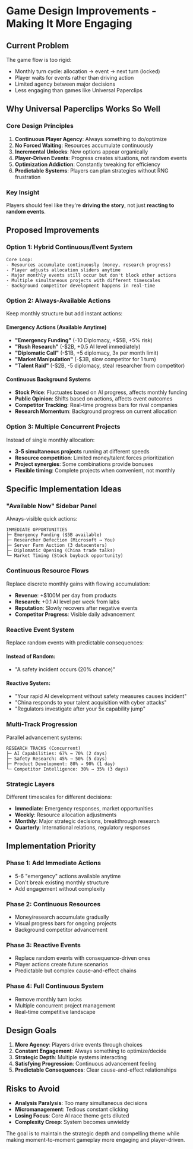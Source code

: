 # Game Design Improvements - Making It More Engaging

## Current Problem
The game flow is too rigid:
- Monthly turn cycle: allocation → event → next turn (locked)
- Player waits for events rather than driving action
- Limited agency between major decisions
- Less engaging than games like Universal Paperclips

## Why Universal Paperclips Works So Well

### Core Design Principles
1. **Continuous Player Agency**: Always something to do/optimize
2. **No Forced Waiting**: Resources accumulate continuously 
3. **Incremental Unlocks**: New options appear organically
4. **Player-Driven Events**: Progress creates situations, not random events
5. **Optimization Addiction**: Constantly tweaking for efficiency
6. **Predictable Systems**: Players can plan strategies without RNG frustration

### Key Insight
Players should feel like they're **driving the story**, not just **reacting to random events**.

## Proposed Improvements

### Option 1: Hybrid Continuous/Event System
```
Core Loop:
- Resources accumulate continuously (money, research progress)
- Player adjusts allocation sliders anytime
- Major monthly events still occur but don't block other actions
- Multiple simultaneous projects with different timescales
- Background competitor development happens in real-time
```

### Option 2: Always-Available Actions
Keep monthly structure but add instant actions:

#### **Emergency Actions** (Available Anytime)
- **"Emergency Funding"** (-10 Diplomacy, +$5B, +5% risk)
- **"Rush Research"** (-$2B, +0.5 AI level immediately)
- **"Diplomatic Call"** (-$1B, +5 diplomacy, 3x per month limit)
- **"Market Manipulation"** (-$3B, slow competitor for 1 turn)
- **"Talent Raid"** (-$2B, -5 diplomacy, steal researcher from competitor)

#### **Continuous Background Systems**
- **Stock Price**: Fluctuates based on AI progress, affects monthly funding
- **Public Opinion**: Shifts based on actions, affects event outcomes
- **Competitor Tracking**: Real-time progress bars for rival companies
- **Research Momentum**: Background progress on current allocation

### Option 3: Multiple Concurrent Projects
Instead of single monthly allocation:
- **3-5 simultaneous projects** running at different speeds
- **Resource competition**: Limited money/talent forces prioritization
- **Project synergies**: Some combinations provide bonuses
- **Flexible timing**: Complete projects when convenient, not monthly

## Specific Implementation Ideas

### **"Available Now" Sidebar Panel**
Always-visible quick actions:
```
IMMEDIATE OPPORTUNITIES
├─ Emergency Funding ($5B available)
├─ Researcher Defection (Microsoft → You)
├─ Server Farm Auction (3 datacenters)
├─ Diplomatic Opening (China trade talks)
└─ Market Timing (Stock buyback opportunity)
```

### **Continuous Resource Flows**
Replace discrete monthly gains with flowing accumulation:
- **Revenue**: +$100M per day from products
- **Research**: +0.1 AI level per week from labs
- **Reputation**: Slowly recovers after negative events
- **Competitor Progress**: Visible daily advancement

### **Reactive Event System**
Replace random events with predictable consequences:

#### Instead of Random:
- "A safety incident occurs (20% chance)"

#### Reactive System:
- "Your rapid AI development without safety measures causes incident"
- "China responds to your talent acquisition with cyber attacks"
- "Regulators investigate after your 5x capability jump"

### **Multi-Track Progression**
Parallel advancement systems:
```
RESEARCH TRACKS (Concurrent)
├─ AI Capabilities: 67% → 70% (2 days)
├─ Safety Research: 45% → 50% (5 days) 
├─ Product Development: 80% → 90% (1 day)
└─ Competitor Intelligence: 30% → 35% (3 days)
```

### **Strategic Layers**
Different timescales for different decisions:
- **Immediate**: Emergency responses, market opportunities
- **Weekly**: Resource allocation adjustments
- **Monthly**: Major strategic decisions, breakthrough research
- **Quarterly**: International relations, regulatory responses

## Implementation Priority

### Phase 1: Add Immediate Actions
- 5-6 "emergency" actions available anytime
- Don't break existing monthly structure
- Add engagement without complexity

### Phase 2: Continuous Resources
- Money/research accumulate gradually
- Visual progress bars for ongoing projects
- Background competitor advancement

### Phase 3: Reactive Events
- Replace random events with consequence-driven ones
- Player actions create future scenarios
- Predictable but complex cause-and-effect chains

### Phase 4: Full Continuous System
- Remove monthly turn locks
- Multiple concurrent project management
- Real-time competitive landscape

## Design Goals

1. **More Agency**: Players drive events through choices
2. **Constant Engagement**: Always something to optimize/decide
3. **Strategic Depth**: Multiple systems interacting
4. **Satisfying Progression**: Continuous advancement feeling
5. **Predictable Consequences**: Clear cause-and-effect relationships

## Risks to Avoid

- **Analysis Paralysis**: Too many simultaneous decisions
- **Micromanagement**: Tedious constant clicking
- **Losing Focus**: Core AI race theme gets diluted
- **Complexity Creep**: System becomes unwieldy

The goal is to maintain the strategic depth and compelling theme while making moment-to-moment gameplay more engaging and player-driven.